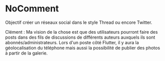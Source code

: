 # NoComment

Objectif créer un réseaux social dans le style Thread ou encore Twitter.

Clément : Ma vision de la chose est que des utilisateurs pourront faire des posts dans des fils de discussions de différents auteurs auxquels ils sont abonnés/administrateurs. Lors d'un poste côté Flutter, il y aura la géolocalisation du téléphone mais aussi la possibilité de publier des photos à partir de la galerie.
